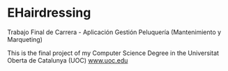 # EHairdressing
Trabajo Final de Carrera - Aplicación Gestión Peluquería (Mantenimiento y Marqueting)

This is the final project of my Computer Science Degree in the Universitat Oberta de Catalunya (UOC) www.uoc.edu
